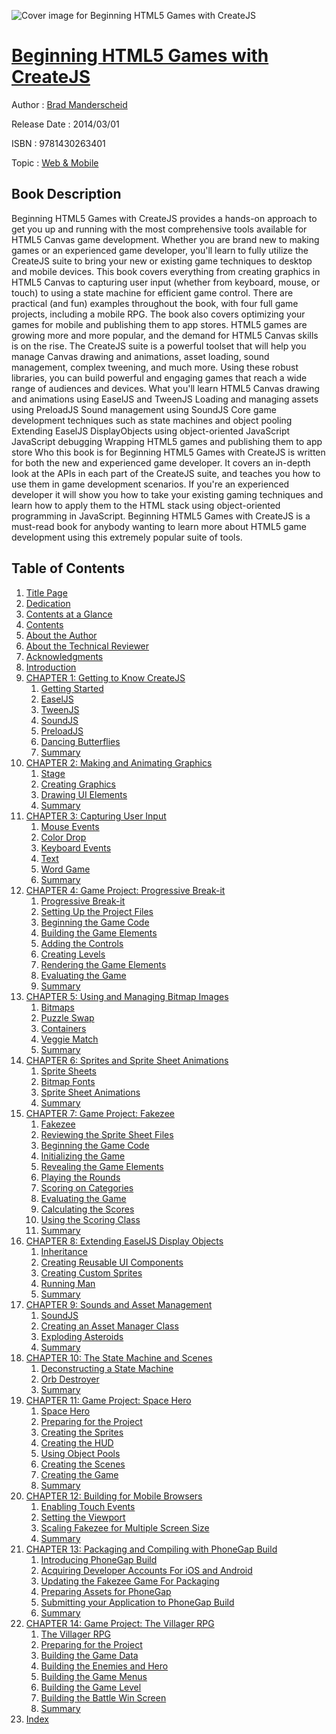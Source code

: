 ![Cover image for Beginning HTML5 Games with CreateJS](https://imgdetail.ebookreading.net/cover/cover/web_mobile/EB9781430263401.jpg)

[Beginning HTML5 Games with CreateJS](https://ebookreading.net/view/book/Beginning+HTML5+Games+with+CreateJS-EB9781430263401_1.html "Beginning HTML5 Games with CreateJS")
====================================================================================================================

Author : [Brad Manderscheid](https://ebookreading.net/search/author/Brad+Manderscheid)

Release Date : 2014/03/01

ISBN : 9781430263401

Topic : [Web & Mobile](https://ebookreading.net/search/category/web-mobile)

Book Description
-----------------

Beginning HTML5 Games with CreateJS provides a hands-on approach to get you up and running with the most comprehensive tools available for HTML5 Canvas game development. Whether you are brand new to making games or an experienced game developer, you'll learn to fully utilize the CreateJS suite to bring your new or existing game techniques to desktop and mobile devices.
This book covers everything from creating graphics in HTML5 Canvas to capturing user input (whether from keyboard, mouse, or touch) to using a state machine for efficient game control. There are practical (and fun) examples throughout the book, with four full game projects, including a mobile RPG. The book also covers optimizing your games for mobile and publishing them to app stores.
HTML5 games are growing more and more popular, and the demand for HTML5 Canvas skills is on the rise. The CreateJS suite is a powerful toolset that will help you manage Canvas drawing and animations, asset loading, sound management, complex tweening, and much more. Using these robust libraries, you can build powerful and engaging games that reach a wide range of audiences and devices.
What you'll learn
HTML5 Canvas drawing and animations using EaselJS and TweenJS
Loading and managing assets using PreloadJS
Sound management using SoundJS
Core game development techniques such as state machines and object pooling
Extending EaselJS DisplayObjects using object-oriented JavaScript
JavaScript debugging
Wrapping HTML5 games and publishing them to app store
Who this book is for
Beginning HTML5 Games with CreateJS is written for both the new and experienced game developer. It covers an in-depth look at the APIs in each part of the CreateJS suite, and teaches you how to use them in game development scenarios. If you're an experienced developer it will show you how to take your existing gaming techniques and learn how to apply them to the HTML stack using object-oriented programming in JavaScript. Beginning HTML5 Games with CreateJS is a must-read book for anybody wanting to learn more about HTML5 game development using this extremely popular suite of tools.
              
Table of Contents
-----------------

1. [Title Page](https://ebookreading.net/view/book/Beginning+HTML5+Games+with+CreateJS-EB9781430263401_2.html)
1. [Dedication](https://ebookreading.net/view/book/Beginning+HTML5+Games+with+CreateJS-EB9781430263401_4.html)
1. [Contents at a Glance](https://ebookreading.net/view/book/Beginning+HTML5+Games+with+CreateJS-EB9781430263401_5.html)
1. [Contents](https://ebookreading.net/view/book/Beginning+HTML5+Games+with+CreateJS-EB9781430263401_6.html)
1. [About the Author](https://ebookreading.net/view/book/Beginning+HTML5+Games+with+CreateJS-EB9781430263401_7.html)
1. [About the Technical Reviewer](https://ebookreading.net/view/book/Beginning+HTML5+Games+with+CreateJS-EB9781430263401_8.html)
1. [Acknowledgments](https://ebookreading.net/view/book/Beginning+HTML5+Games+with+CreateJS-EB9781430263401_9.html)
1. [Introduction](https://ebookreading.net/view/book/Beginning+HTML5+Games+with+CreateJS-EB9781430263401_10.html)
1. [CHAPTER 1: Getting to Know CreateJS](https://ebookreading.net/view/book/Beginning+HTML5+Games+with+CreateJS-EB9781430263401_11.html)
    1. [Getting Started](https://ebookreading.net/view/book/Beginning+HTML5+Games+with+CreateJS-EB9781430263401_11.html#Sec1)
    1. [EaselJS](https://ebookreading.net/view/book/Beginning+HTML5+Games+with+CreateJS-EB9781430263401_11.html#Sec2)
    1. [TweenJS](https://ebookreading.net/view/book/Beginning+HTML5+Games+with+CreateJS-EB9781430263401_11.html#Sec5)
    1. [SoundJS](https://ebookreading.net/view/book/Beginning+HTML5+Games+with+CreateJS-EB9781430263401_11.html#Sec9)
    1. [PreloadJS](https://ebookreading.net/view/book/Beginning+HTML5+Games+with+CreateJS-EB9781430263401_11.html#Sec12)
    1. [Dancing Butterflies](https://ebookreading.net/view/book/Beginning+HTML5+Games+with+CreateJS-EB9781430263401_11.html#Sec13)
    1. [Summary](https://ebookreading.net/view/book/Beginning+HTML5+Games+with+CreateJS-EB9781430263401_11.html#Sec14)
1. [CHAPTER 2: Making and Animating Graphics](https://ebookreading.net/view/book/Beginning+HTML5+Games+with+CreateJS-EB9781430263401_12.html)
    1. [Stage](https://ebookreading.net/view/book/Beginning+HTML5+Games+with+CreateJS-EB9781430263401_12.html#Sec1)
    1. [Creating Graphics](https://ebookreading.net/view/book/Beginning+HTML5+Games+with+CreateJS-EB9781430263401_12.html#Sec4)
    1. [Drawing UI Elements](https://ebookreading.net/view/book/Beginning+HTML5+Games+with+CreateJS-EB9781430263401_12.html#Sec9)
    1. [Summary](https://ebookreading.net/view/book/Beginning+HTML5+Games+with+CreateJS-EB9781430263401_12.html#Sec11)
1. [CHAPTER 3: Capturing User Input](https://ebookreading.net/view/book/Beginning+HTML5+Games+with+CreateJS-EB9781430263401_13.html)
    1. [Mouse Events](https://ebookreading.net/view/book/Beginning+HTML5+Games+with+CreateJS-EB9781430263401_13.html#Sec1)
    1. [Color Drop](https://ebookreading.net/view/book/Beginning+HTML5+Games+with+CreateJS-EB9781430263401_13.html#Sec4)
    1. [Keyboard Events](https://ebookreading.net/view/book/Beginning+HTML5+Games+with+CreateJS-EB9781430263401_13.html#Sec5)
    1. [Text](https://ebookreading.net/view/book/Beginning+HTML5+Games+with+CreateJS-EB9781430263401_13.html#Sec6)
    1. [Word Game](https://ebookreading.net/view/book/Beginning+HTML5+Games+with+CreateJS-EB9781430263401_13.html#Sec9)
    1. [Summary](https://ebookreading.net/view/book/Beginning+HTML5+Games+with+CreateJS-EB9781430263401_13.html#Sec10)
1. [CHAPTER 4: Game Project: Progressive Break-it](https://ebookreading.net/view/book/Beginning+HTML5+Games+with+CreateJS-EB9781430263401_14.html)
    1. [Progressive Break-it](https://ebookreading.net/view/book/Beginning+HTML5+Games+with+CreateJS-EB9781430263401_14.html#Sec1)
    1. [Setting Up the Project Files](https://ebookreading.net/view/book/Beginning+HTML5+Games+with+CreateJS-EB9781430263401_14.html#Sec2)
    1. [Beginning the Game Code](https://ebookreading.net/view/book/Beginning+HTML5+Games+with+CreateJS-EB9781430263401_14.html#Sec3)
    1. [Building the Game Elements](https://ebookreading.net/view/book/Beginning+HTML5+Games+with+CreateJS-EB9781430263401_14.html#Sec6)
    1. [Adding the Controls](https://ebookreading.net/view/book/Beginning+HTML5+Games+with+CreateJS-EB9781430263401_14.html#Sec10)
    1. [Creating Levels](https://ebookreading.net/view/book/Beginning+HTML5+Games+with+CreateJS-EB9781430263401_14.html#Sec11)
    1. [Rendering the Game Elements](https://ebookreading.net/view/book/Beginning+HTML5+Games+with+CreateJS-EB9781430263401_14.html#Sec17)
    1. [Evaluating the Game](https://ebookreading.net/view/book/Beginning+HTML5+Games+with+CreateJS-EB9781430263401_14.html#Sec18)
    1. [Summary](https://ebookreading.net/view/book/Beginning+HTML5+Games+with+CreateJS-EB9781430263401_14.html#Sec21)
1. [CHAPTER 5: Using and Managing Bitmap Images](https://ebookreading.net/view/book/Beginning+HTML5+Games+with+CreateJS-EB9781430263401_15.html)
    1. [Bitmaps](https://ebookreading.net/view/book/Beginning+HTML5+Games+with+CreateJS-EB9781430263401_15.html#Sec1)
    1. [Puzzle Swap](https://ebookreading.net/view/book/Beginning+HTML5+Games+with+CreateJS-EB9781430263401_15.html#Sec5)
    1. [Containers](https://ebookreading.net/view/book/Beginning+HTML5+Games+with+CreateJS-EB9781430263401_15.html#Sec12)
    1. [Veggie Match](https://ebookreading.net/view/book/Beginning+HTML5+Games+with+CreateJS-EB9781430263401_15.html#Sec15)
    1. [Summary](https://ebookreading.net/view/book/Beginning+HTML5+Games+with+CreateJS-EB9781430263401_15.html#Sec22)
1. [CHAPTER 6: Sprites and Sprite Sheet Animations](https://ebookreading.net/view/book/Beginning+HTML5+Games+with+CreateJS-EB9781430263401_16.html)
    1. [Sprite Sheets](https://ebookreading.net/view/book/Beginning+HTML5+Games+with+CreateJS-EB9781430263401_16.html#Sec1)
    1. [Bitmap Fonts](https://ebookreading.net/view/book/Beginning+HTML5+Games+with+CreateJS-EB9781430263401_16.html#Sec5)
    1. [Sprite Sheet Animations](https://ebookreading.net/view/book/Beginning+HTML5+Games+with+CreateJS-EB9781430263401_16.html#Sec8)
    1. [Summary](https://ebookreading.net/view/book/Beginning+HTML5+Games+with+CreateJS-EB9781430263401_16.html#Sec12)
1. [CHAPTER 7: Game Project: Fakezee](https://ebookreading.net/view/book/Beginning+HTML5+Games+with+CreateJS-EB9781430263401_17.html)
    1. [Fakezee](https://ebookreading.net/view/book/Beginning+HTML5+Games+with+CreateJS-EB9781430263401_17.html#Sec1)
    1. [Reviewing the Sprite Sheet Files](https://ebookreading.net/view/book/Beginning+HTML5+Games+with+CreateJS-EB9781430263401_17.html#Sec4)
    1. [Beginning the Game Code](https://ebookreading.net/view/book/Beginning+HTML5+Games+with+CreateJS-EB9781430263401_17.html#Sec7)
    1. [Initializing the Game](https://ebookreading.net/view/book/Beginning+HTML5+Games+with+CreateJS-EB9781430263401_17.html#Sec11)
    1. [Revealing the Game Elements](https://ebookreading.net/view/book/Beginning+HTML5+Games+with+CreateJS-EB9781430263401_17.html#Sec16)
    1. [Playing the Rounds](https://ebookreading.net/view/book/Beginning+HTML5+Games+with+CreateJS-EB9781430263401_17.html#Sec21)
    1. [Scoring on Categories](https://ebookreading.net/view/book/Beginning+HTML5+Games+with+CreateJS-EB9781430263401_17.html#Sec24)
    1. [Evaluating the Game](https://ebookreading.net/view/book/Beginning+HTML5+Games+with+CreateJS-EB9781430263401_17.html#Sec27)
    1. [Calculating the Scores](https://ebookreading.net/view/book/Beginning+HTML5+Games+with+CreateJS-EB9781430263401_17.html#Sec30)
    1. [Using the Scoring Class](https://ebookreading.net/view/book/Beginning+HTML5+Games+with+CreateJS-EB9781430263401_17.html#Sec39)
    1. [Summary](https://ebookreading.net/view/book/Beginning+HTML5+Games+with+CreateJS-EB9781430263401_17.html#Sec40)
1. [CHAPTER 8: Extending EaselJS Display Objects](https://ebookreading.net/view/book/Beginning+HTML5+Games+with+CreateJS-EB9781430263401_18.html)
    1. [Inheritance](https://ebookreading.net/view/book/Beginning+HTML5+Games+with+CreateJS-EB9781430263401_18.html#Sec1)
    1. [Creating Reusable UI Components](https://ebookreading.net/view/book/Beginning+HTML5+Games+with+CreateJS-EB9781430263401_18.html#Sec5)
    1. [Creating Custom Sprites](https://ebookreading.net/view/book/Beginning+HTML5+Games+with+CreateJS-EB9781430263401_18.html#Sec8)
    1. [Running Man](https://ebookreading.net/view/book/Beginning+HTML5+Games+with+CreateJS-EB9781430263401_18.html#Sec11)
    1. [Summary](https://ebookreading.net/view/book/Beginning+HTML5+Games+with+CreateJS-EB9781430263401_18.html#Sec17)
1. [CHAPTER 9: Sounds and Asset Management](https://ebookreading.net/view/book/Beginning+HTML5+Games+with+CreateJS-EB9781430263401_19.html)
    1. [SoundJS](https://ebookreading.net/view/book/Beginning+HTML5+Games+with+CreateJS-EB9781430263401_19.html#Sec1)
    1. [Creating an Asset Manager Class](https://ebookreading.net/view/book/Beginning+HTML5+Games+with+CreateJS-EB9781430263401_19.html#Sec6)
    1. [Exploding Asteroids](https://ebookreading.net/view/book/Beginning+HTML5+Games+with+CreateJS-EB9781430263401_19.html#Sec13)
    1. [Summary](https://ebookreading.net/view/book/Beginning+HTML5+Games+with+CreateJS-EB9781430263401_19.html#Sec19)
1. [CHAPTER 10: The State Machine and Scenes](https://ebookreading.net/view/book/Beginning+HTML5+Games+with+CreateJS-EB9781430263401_20.html)
    1. [Deconstructing a State Machine](https://ebookreading.net/view/book/Beginning+HTML5+Games+with+CreateJS-EB9781430263401_20.html#Sec1)
    1. [Orb Destroyer](https://ebookreading.net/view/book/Beginning+HTML5+Games+with+CreateJS-EB9781430263401_20.html#Sec6)
    1. [Summary](https://ebookreading.net/view/book/Beginning+HTML5+Games+with+CreateJS-EB9781430263401_20.html#Sec14)
1. [CHAPTER 11: Game Project: Space Hero](https://ebookreading.net/view/book/Beginning+HTML5+Games+with+CreateJS-EB9781430263401_21.html)
    1. [Space Hero](https://ebookreading.net/view/book/Beginning+HTML5+Games+with+CreateJS-EB9781430263401_21.html#Sec1)
    1. [Preparing for the Project](https://ebookreading.net/view/book/Beginning+HTML5+Games+with+CreateJS-EB9781430263401_21.html#Sec2)
    1. [Creating the Sprites](https://ebookreading.net/view/book/Beginning+HTML5+Games+with+CreateJS-EB9781430263401_21.html#Sec7)
    1. [Creating the HUD](https://ebookreading.net/view/book/Beginning+HTML5+Games+with+CreateJS-EB9781430263401_21.html#Sec11)
    1. [Using Object Pools](https://ebookreading.net/view/book/Beginning+HTML5+Games+with+CreateJS-EB9781430263401_21.html#Sec16)
    1. [Creating the Scenes](https://ebookreading.net/view/book/Beginning+HTML5+Games+with+CreateJS-EB9781430263401_21.html#Sec17)
    1. [Creating the Game](https://ebookreading.net/view/book/Beginning+HTML5+Games+with+CreateJS-EB9781430263401_21.html#Sec21)
    1. [Summary](https://ebookreading.net/view/book/Beginning+HTML5+Games+with+CreateJS-EB9781430263401_21.html#Sec39)
1. [CHAPTER 12: Building for Mobile Browsers](https://ebookreading.net/view/book/Beginning+HTML5+Games+with+CreateJS-EB9781430263401_22.html)
    1. [Enabling Touch Events](https://ebookreading.net/view/book/Beginning+HTML5+Games+with+CreateJS-EB9781430263401_22.html#Sec1)
    1. [Setting the Viewport](https://ebookreading.net/view/book/Beginning+HTML5+Games+with+CreateJS-EB9781430263401_22.html#Sec2)
    1. [Scaling Fakezee for Multiple Screen Size](https://ebookreading.net/view/book/Beginning+HTML5+Games+with+CreateJS-EB9781430263401_22.html#Sec3)
    1. [Summary](https://ebookreading.net/view/book/Beginning+HTML5+Games+with+CreateJS-EB9781430263401_22.html#Sec8)
1. [CHAPTER 13: Packaging and Compiling with PhoneGap Build](https://ebookreading.net/view/book/Beginning+HTML5+Games+with+CreateJS-EB9781430263401_23.html)
    1. [Introducing PhoneGap Build](https://ebookreading.net/view/book/Beginning+HTML5+Games+with+CreateJS-EB9781430263401_23.html#Sec1)
    1. [Acquiring Developer Accounts For iOS and Android](https://ebookreading.net/view/book/Beginning+HTML5+Games+with+CreateJS-EB9781430263401_23.html#Sec2)
    1. [Updating the Fakezee Game For Packaging](https://ebookreading.net/view/book/Beginning+HTML5+Games+with+CreateJS-EB9781430263401_23.html#Sec3)
    1. [Preparing Assets for PhoneGap](https://ebookreading.net/view/book/Beginning+HTML5+Games+with+CreateJS-EB9781430263401_23.html#Sec6)
    1. [Submitting your Application to PhoneGap Build](https://ebookreading.net/view/book/Beginning+HTML5+Games+with+CreateJS-EB9781430263401_23.html#Sec9)
    1. [Summary](https://ebookreading.net/view/book/Beginning+HTML5+Games+with+CreateJS-EB9781430263401_23.html#Sec10)
1. [CHAPTER 14: Game Project: The Villager RPG](https://ebookreading.net/view/book/Beginning+HTML5+Games+with+CreateJS-EB9781430263401_24.html)
    1. [The Villager RPG](https://ebookreading.net/view/book/Beginning+HTML5+Games+with+CreateJS-EB9781430263401_24.html#Sec1)
    1. [Preparing for the Project](https://ebookreading.net/view/book/Beginning+HTML5+Games+with+CreateJS-EB9781430263401_24.html#Sec2)
    1. [Building the Game Data](https://ebookreading.net/view/book/Beginning+HTML5+Games+with+CreateJS-EB9781430263401_24.html#Sec8)
    1. [Building the Enemies and Hero](https://ebookreading.net/view/book/Beginning+HTML5+Games+with+CreateJS-EB9781430263401_24.html#Sec13)
    1. [Building the Game Menus](https://ebookreading.net/view/book/Beginning+HTML5+Games+with+CreateJS-EB9781430263401_24.html#Sec17)
    1. [Building the Game Level](https://ebookreading.net/view/book/Beginning+HTML5+Games+with+CreateJS-EB9781430263401_24.html#Sec20)
    1. [Building the Battle Win Screen](https://ebookreading.net/view/book/Beginning+HTML5+Games+with+CreateJS-EB9781430263401_24.html#Sec35)
    1. [Summary](https://ebookreading.net/view/book/Beginning+HTML5+Games+with+CreateJS-EB9781430263401_24.html#Sec38)
1. [Index](https://ebookreading.net/view/book/Beginning+HTML5+Games+with+CreateJS-EB9781430263401_25.html)
